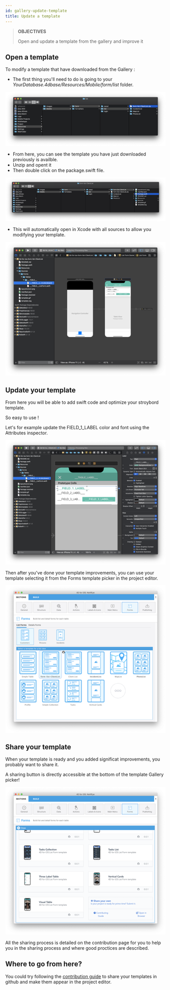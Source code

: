 ```yaml
---
id: gallery-update-template
title: Update a template
---
```


> **OBJECTIVES**
>
> Open and update a template from the gallery and improve it

## Open a template 

To modify a template that have downloaded from the Gallery :

* The first thing you'll need to do is going to your *YourDatabase.4dbase/Resources/Mobile/form/list* folder.

![Template resources folder](img/template-resources-folder.png)

* From here, you can see the template you have just downloaded previously is availble.
* Unzip and opent it
* Then double click on the package.swift file.

![Open package.swift](img/open-package-swift.png)

* This will automatically open in Xcode with all sources to allow you modifying your template.

![Open with Xcode](img/open-with-xcode.png)

## Update your template 

From here you will be able to add swift code and optimize your stroybord template.

So easy to use !

Let's for example update the FIELD_1_LABEL color and font using the Attributes inspector.

![Update with Xcode](img/update-template.png)

Then after you've done your template improvements, you can use your template selecting it from the Forms template picker in the project editor.

![Select updated template](img/selelect-update-template.png)

## Share your template 

When your template is ready and you added significat improvements, you probably want to share it. 

A sharing button is directly accessible at the bottom of the template Gallery picker!

![Share your template](img/share-template.png)

All the sharing process is detailed on the contribution page for you to help you in the sharing process and where good proctices are described.

## Where to go from here?

You could try following the [contribution guide](https://github.com/4d-for-ios/gallery/blob/master/.github/CONTRIBUTING.md#how-do-you-add-a-package) to share your templates in github and make them appear in the project editor.






